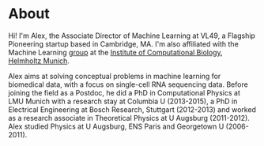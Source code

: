 # About

Hi! I'm Alex, the Associate Director of Machine Learning at VL49, a Flagship Pioneering startup based in Cambridge, MA. I'm also affiliated with the Machine Learning [group](http://www.helmholtz-muenchen.de/icb/research/groups/machine-learning/overview/index.html) at the [Institute of Computational Biology](http://www.helmholtz-muenchen.de/icb/), [Helmholtz Munich](http://www.helmholtz-muenchen.de/en/index.html).
  
<!---<img src="img/komma_maennchen.jpg" title="Drawing skills at age 17." style="width: 110px; margin: 15px 10px 5px 0px"  align="left"> -->
Alex aims at solving conceptual problems in machine learning for biomedical data, with a focus on single-cell RNA sequencing data. Before joining the field as a Postdoc, he did a PhD in Computational Physics at LMU Munich with a research stay at Columbia U (2013-2015), a PhD in Electrical Engineering at Bosch Research, Stuttgart (2012-2013) and worked as a research associate in Theoretical Physics at U Augsburg (2011-2012). Alex studied Physics at U Augsburg, ENS Paris and Georgetown U (2006-2011). 

<center>
<a href="http://scholar.google.de/citations?user=1FnOtMoAAAAJ"><span class="fa-stack fa-lg"><i class="fa fa-circle fa-stack-2x"></i><i class="ai ai-google-scholar fa-stack-1x fa-inverse"></i></span></a>
<a href="https://twitter.com/falexwolf"><span class="fa-stack fa-lg"><i class="fa fa-circle fa-stack-2x"></i><i class="fa fa-twitter fa-stack-1x fa-inverse"></i></span></a>
<a href="https://github.com/falexwolf"><span class="fa-stack fa-lg"><i class="fa fa-circle fa-stack-2x"></i><i class="fa fa-github fa-stack-1x fa-inverse"></i></span></a>
<a href="https://linkedin.com/in/falexwolf"><span class="fa-stack fa-lg"><i class="fa fa-circle fa-stack-2x"></i><i class="fa fa-linkedin fa-stack-1x fa-inverse"></i></span></a>
<a href="/docs/WolfFA_CV.pdf"><span class="fa-stack fa-lg"><i class="fa fa-circle fa-stack-2x"></i><i class="ai ai-cv fa-stack-1x fa-inverse"></i></span></a>
</center>
